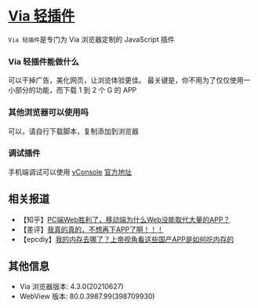 [Via 轻插件](https://viayoo.com/zh-cn/)
======

`Via 轻插件`是专门为 Via 浏览器定制的 JavaScript 插件

### Via 轻插件能做什么
可以干掉广告，美化网页，让浏览体验更佳。
最关键是，你不用为了仅仅使用一小部分的功能，而下载 1 到 2 个 G 的 APP

### 其他浏览器可以使用吗
可以，请自行下载脚本，复制添加到浏览器

### 调试插件
手机端调试可以使用 [vConsole](/script/手机网页调试.js)
[官方地址](https://github.com/Tencent/vConsole)

相关报道
------
- 【知乎】[PC端Web胜利了，移动端为什么Web没能取代大量的APP？](https://www.zhihu.com/question/424738646)
- 【差评】[我真的真的，不想再下APP了啊！！！](https://www.bilibili.com/video/BV1gk4y1B7m7)
- 【epcdiy】[我的内存去哪了？上帝视角看这些国产APP是如何吃内存的](https://www.bilibili.com/video/BV1FK4y1f7vm)


其他信息
------
- Via 浏览器版本: 4.3.0(20210627)
- WebView 版本: 80.0.3987.99(398709930)
